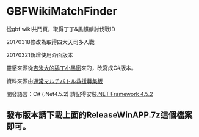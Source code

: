 # GBFWikiMatchFinder
從gbf wiki共鬥頁，取得丁丁&黒麒麟討伐戰ID

20170318修改為取得四大天司多人戰

20170321新增使用介面版本

靈感來源從[吉米大的舔丁小黑窗](https://github.com/TimWei/ZooeyPeroPero)來的，改寫成C#版本。

資料來源由[通常マルチバトル救援募集板](http://gbf-wiki.com/index.php?%BB%CD%C2%E7%C5%B7%BB%CA%A5%DE%A5%EB%A5%C1%A5%D0%A5%C8%A5%EB_%B5%DF%B1%E7%CA%E7%BD%B8%C8%C4)

開發語言：C# (.Net4.5.2)
請記得安裝[.NET Framework 4.5.2](https://www.microsoft.com/zh-TW/download/details.aspx?id=42642)

發布版本請下載上面的ReleaseWinAPP.7z這個檔案即可。
---
